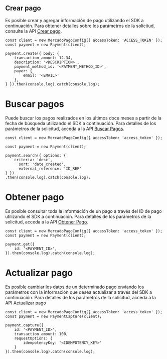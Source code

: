 ## Crear pago

Es posible crear y agregar información de pago utilizando el SDK a continuación. Para obtener detalles sobre los parámetros de la solicitud, consulte la API [Crear pago](/developers/es/reference/payments/_payments/post).

```node
const client = new MercadoPagoConfig({ accessToken: 'ACCESS_TOKEN' });
const payment = new Payment(client);

payment.create({ body: {
	transaction_amount: 12.34,
	description: '<DESCRIPTION>',
	payment_method_id: '<PAYMENT_METHOD_ID>',
	payer: {
		email: '<EMAIL>'
	},
} }).then(console.log).catch(console.log);
```

# Buscar pagos

Puede buscar los pagos realizados en los últimos doce meses a partir de la fecha de búsqueda utilizando el SDK a continuación. Para detalles de los parámetros de la solicitud, acceda a la API [Buscar Pagos](/developers/es/reference/payments/_payments_search/get).

```node
const client = new MercadoPagoConfig({ accessToken: 'access_token' });

const payment = new Payment(client);

payment.search({ options: {
	criteria: 'desc',
      sort: 'date_created',
      external_reference: 'ID_REF'
} })
.then(console.log).catch(console.log);
```

# Obtener pago

Es posible consultar toda la información de un pago a través del ID de pago utilizando el SDK a continuación. Para detalles de los parámetros de la solicitud, acceda a la API [Obtener Pago](/developers/es/reference/payments/_payments_id/get).

```node
const client = new MercadoPagoConfig({ accessToken: 'access_token' });
const payment = new Payment(client);

payment.get({
	id: '<PAYMENT_ID>',
}).then(console.log).catch(console.log);
```

# Actualizar pago

Es posible cambiar los datos de un determinado pago enviando los parámetros con la información que desea actualizar a través del SDK a continuación. Para detalles de los parámetros de la solicitud, acceda a la API [Actualizar pago](/developers/es/reference/payments/_payments_id/put)

```node
const client = new MercadoPagoConfig({ accessToken: 'access_token' });
const payment = new PaymentCapture(client);

payment.capture({
	id: '<PAYMENT_ID>',
	transaction_amount: 100,
	requestOptions: {
		idempotencyKey: '<IDEMPOTENCY_KEY>'
	}
}).then(console.log).catch(console.log);
```